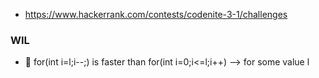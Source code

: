 - https://www.hackerrank.com/contests/codenite-3-1/challenges

### WIL
- 🌟 for(int i=l;i--;) is faster than for(int i=0;i<=l;i++) --> for some value l 
